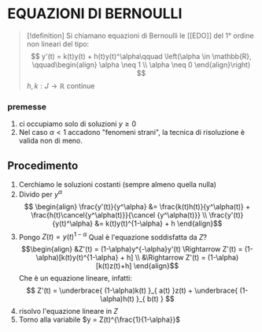 # EQUAZIONI DI BERNOULLI

>[!definition]
>Si chiamano equazioni di Bernoulli le [[EDO]] del 1° ordine non lineari del tipo:
> $$ y'(t) = k(t)y(t) + h(t)y(t)^\alpha\qquad \left(\alpha \in \mathbb{R}, \qquad\begin{align}
>\alpha \neq 1  \\
>\alpha \neq 0
>\end{align}\right) $$
>$h,k : J \to \mathbb{R}$ continue

### premesse
1. ci occupiamo solo di soluzioni $y \geq 0$
2. Nel caso $\alpha < 1$ accadono "fenomeni strani", la tecnica di risoluzione è valida non di meno.


## Procedimento

1. Cerchiamo le soluzioni costanti (sempre almeno quella nulla)
2. Divido per $y^\alpha$
$$
\begin{align}
\frac{y'(t)}{y^\alpha} &= \frac{k(t)h(t)}{y^\alpha(t)} + \frac{h(t)\cancel{y^\alpha(t)}}{\cancel {y^\alpha(t)}}  \\
\frac{y'(t)}{y(t)^\alpha} &= k(t)y(t)^{1-\alpha} + h
\end{align}$$
3. Pongo $Z(t) = y(t)^{1 - \alpha}$
Qual è l'equazione soddisfatta da $Z$?
$$\begin{align}
&Z'(t) = (1-\alpha)y^{-\alpha}y'(t) \Rightarrow Z'(t) = (1-\alpha)[k(t)y(t)^{1-\alpha} + h]  \\
&\Rightarrow Z'(t) = (1-\alpha)[k(t)z(t)+h]
\end{align}$$
Che è un equazione lineare, infatti:
$$ Z'(t) = \underbrace{ (1-\alpha)k(t) }_{ a(t) }z(t) + \underbrace{ (1-\alpha)h(t) }_{ b(t) } $$
4. risolvo l'equazione lineare in $Z$
5. Torno alla variabile $y = Z(t)^{\frac{1}{1-\alpha}}$